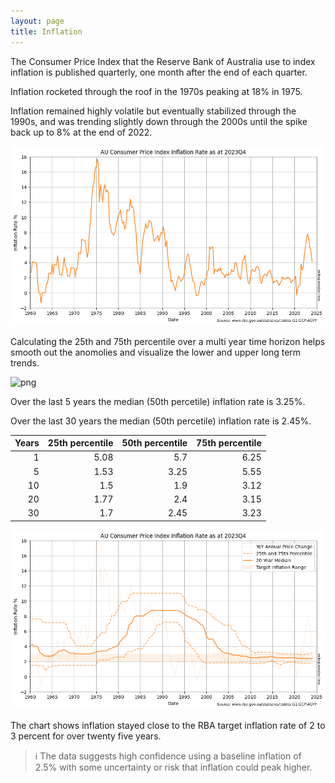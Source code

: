 ```yaml
---
layout: page
title: Inflation
---
```


The Consumer Price Index that the Reserve Bank of Australia use to index inflation is published quarterly, one month after the end of each quarter.

Inflation rocketed through the roof in the 1970s peaking at 18% in 1975. 

Inflation remained highly volatile but eventually stabilized through the 1990s, and was trending slightly down through the 2000s until the spike back up to 8% at the end of 2022.


    
![png](images/inflation_6_0.png)
    




Calculating the 25th and 75th percentile over a multi year time horizon helps smooth out the anomolies and visualize the lower and upper long term trends.
    



    
![png](images/inflation_10_0.png)
    




Over the last 5 years the median (50th percetile) inflation rate is 3.25%.

Over the last 30 years the median (50th percetile) inflation rate is 2.45%.
    



|   Years |   25th percentile |   50th percentile |   75th percentile |
|--------:|------------------:|------------------:|------------------:|
|       1 |              5.08 |              5.7  |              6.25 |
|       5 |              1.53 |              3.25 |              5.55 |
|      10 |              1.5  |              1.9  |              3.12 |
|      20 |              1.77 |              2.4  |              3.15 |
|      30 |              1.7  |              2.45 |              3.23 |



    
![png](images/inflation_12_0.png)
    


The chart shows inflation stayed close to the RBA target inflation rate of 2 to 3 percent for over twenty five years.

> ℹ The data suggests high confidence using a baseline inflation of 2.5% with some uncertainty or risk that inflation could peak higher.
